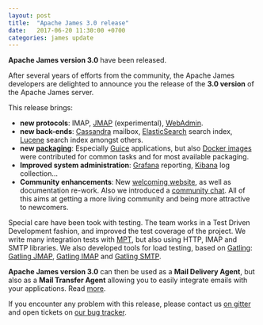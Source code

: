 ```yaml
---
layout: post
title:  "Apache James 3.0 release"
date:   2017-06-20 11:30:00 +0700
categories: james update
---
```


**Apache James version 3.0** have been released.

After several years of efforts from the community, the Apache James developers are delighted to announce you the release
of the **3.0 version** of the Apache James server.

This release brings:
 - **new protocols**: IMAP, [JMAP](https://jmap.io/) (experimental), [WebAdmin](https://james.apache.org/server/manage-webadmin.html).
 - **new back-ends**: [Cassandra](https://cassandra.apache.org/) mailbox, [ElasticSearch](https://www.elastic.co/fr/products/elasticsearch)
 search index, [Lucene](https://lucene.apache.org/) search index amongst others.
 - **new [packaging](https://james.apache.org/server/packaging.html)**: Especially [Guice](https://github.com/google/guice)
 applications, but also [Docker images](https://www.docker.com/what-docker) were contributed for common tasks and for most
 available packaging.
 - **Improved system administration**: [Grafana](https://james.apache.org/server/metrics.html) reporting,
 [Kibana](https://www.elastic.co/fr/products/kibana) log collection...
 - **Community enhancements**: New [welcoming website](https://james.apache.org/index.html), as well as documentation re-work.
 Also we introduced a [community chat](https://gitter.im/apache/james-project). All of this aims at getting a more living
 community and being more attractive to newcomers.

Special care have been took with testing. The team works in a Test Driven Development fashion, and improved the test coverage of the project.
We write many integration tests with [MPT](https://james.apache.org/mpt/index.html), but also using HTTP, IMAP and SMTP libraries. We
also developed tools for load testing, based on [Gatling](https://gatling.io/): [Gatling JMAP](https://github.com/linagora/james-gatling),
[Gatling IMAP](https://github.com/linagora/gatling-imap) and [Gatling SMTP](https://github.com/linagora/james-gatling/tree/master/src/main/scala-2.11/org/apache/james/gatling/smtp).

**Apache James version 3.0** can then be used as a **Mail Delivery Agent**, but also as a **Mail Transfer Agent** allowing you to easily integrate emails with
your applications. Read [more](https://james.apache.org/index.html#intro).

If you encounter any problem with this release, please contact us [on gitter](https://gitter.im/apache/james-project) and open tickets
on [our bug tracker](https://issues.apache.org/jira/browse/JAMES).

